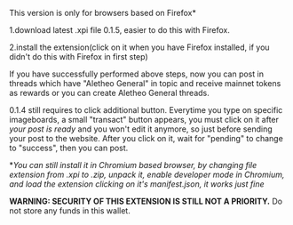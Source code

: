 This version is only for browsers based on Firefox*

1.download latest .xpi file 0.1.5, easier to do this with Firefox.

2.install the extension(click on it when you have Firefox installed, if you didn't do this with Firefox in first step)

If you have successfully performed above steps, now you can post in threads which have "Aletheo General" in topic and receive mainnet tokens as rewards or you can create Aletheo General threads.

0.1.4 still requires to click additional button. Everytime you type on specific imageboards, a small "transact" button appears, you must click on it after *your post is ready* and you won't edit it anymore, so just before sending your post to the website. After you click on it, wait for "pending" to change to "success", then you can post.

**You can still install it in Chromium based browser, by changing file extension from .xpi to .zip, unpack it, enable developer mode in Chromium, and load the extension clicking on it's manifest.json, it works just fine*

**WARNING: SECURITY OF THIS EXTENSION IS STILL NOT A PRIORITY.** Do not store any funds in this wallet.
